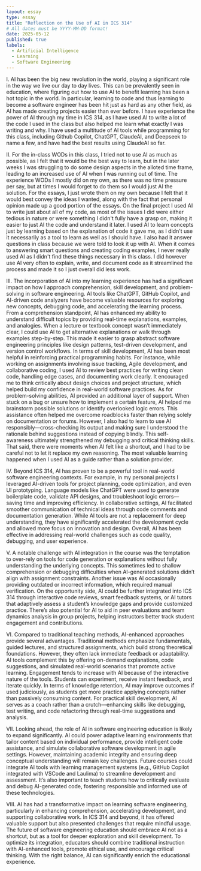 ```yaml
---
layout: essay
type: essay
title: "Reflection on the Use of AI in ICS 314"
# All dates must be YYYY-MM-DD format!
date: 2025-05-12
published: true
labels:
  - Artificial Intelligence
  - Learning
  - Software Engineering
---
```


I. AI has been the big new revolution in the world, playing a significant role in the way we live our day to day lives. This can be prevalently seen in education, where figuring out how to use AI to benefit learning has been a hot topic in the world. In particular, learning to code and thus learning to become a software engineer has been hit just as hard as any other field, as AI has made creating projects easier than ever before. I have experience the power of AI through my time in ICS 314, as I have used AI to write a lot of the code I used in the class but also helped me learn what exactly I was writing and why. I have used a multitude of AI tools while programming for this class, including Github Copilot, ChatGPT, ClaudeAI, and Deepseek to name a few, and have had the best results using ClaudeAI so far.

II. For the in-class WODs in this class, I tried not to use AI as much as possible, as I felt that it would be the best way to learn, but in the later weeks I was struggling to do some design aspects in the alloted time frame, leading to an increased use of AI when I was running out of time. The experience WODs I mostly did on my own, as there was no time pressure per say, but at times I would forget to do them so I would just AI the solution. For the essays, I just wrote them on my own because I felt that it would best convey the ideas I wanted, along with the fact that personal opinion made up a good portion of the essays. On the final project I used AI to write just about all of my code, as most of the issues I did were either tedious in nature or were something I didn't fully have a grasp on, making it easier to just AI the code and understand it later. I used AI to learn concepts just by learning based on the explanation of code it gave me, as I didn't use it necessarily as a tool to learn as well as I should have. I also had it answer questions in class because we were told to look it up with AI. When it comes to answering smart questions and creating coding examples, I never really used AI as I didn't find these things necessary in this class. I did however use AI very often to explain, write, and document code as it streamlined the process and made it so I just overall did less work.

III. The incorporation of AI into my learning experience has had a significant impact on how I approach comprehension, skill development, and problem-solving in software engineering. AI tools like ChatGPT, GitHub Copilot, and AI-driven code analyzers have become valuable resources for exploring new concepts, debugging code, and accelerating the learning process. From a comprehension standpoint, AI has enhanced my ability to understand difficult topics by providing real-time explanations, examples, and analogies. When a lecture or textbook concept wasn’t immediately clear, I could use AI to get alternative explanations or walk through examples step-by-step. This made it easier to grasp abstract software engineering principles like design patterns, test-driven development, and version control workflows. In terms of skill development, AI has been most helpful in reinforcing practical programming habits. For instance, while working on assignments involving issue tracking, Agile development, and collaborative coding, I used AI to review best practices for writing clean code, handling edge cases, and documenting work clearly. It encouraged me to think critically about design choices and project structure, which helped build my confidence in real-world software practices. As for problem-solving abilities, AI provided an additional layer of support. When stuck on a bug or unsure how to implement a certain feature, AI helped me brainstorm possible solutions or identify overlooked logic errors. This assistance often helped me overcome roadblocks faster than relying solely on documentation or forums. However, I also had to learn to use AI responsibly—cross-checking its output and making sure I understood the rationale behind suggestions instead of copying blindly. This self-awareness ultimately strengthened my debugging and critical thinking skills. That said, there were moments when AI felt like a shortcut, and I had to be careful not to let it replace my own reasoning. The most valuable learning happened when I used AI as a guide rather than a solution provider.

IV. Beyond ICS 314, AI has proven to be a powerful tool in real-world software engineering contexts. For example, in my personal projects I leveraged AI-driven tools for project planning, code optimization, and even UI prototyping. Language models like ChatGPT were used to generate boilerplate code, validate API designs, and troubleshoot logic errors—saving time and improving efficiency. In collaborative settings, AI facilitated smoother communication of technical ideas through code comments and documentation generation. While AI tools are not a replacement for deep understanding, they have significantly accelerated the development cycle and allowed more focus on innovation and design. Overall, AI has been effective in addressing real-world challenges such as code quality, debugging, and user experience.

V. A notable challenge with AI integration in the course was the temptation to over-rely on tools for code generation or explanations without fully understanding the underlying concepts. This sometimes led to shallow comprehension or debugging difficulties when AI-generated solutions didn’t align with assignment constraints. Another issue was AI occasionally providing outdated or incorrect information, which required manual verification. On the opportunity side, AI could be further integrated into ICS 314 through interactive code reviews, smart feedback systems, or AI tutors that adaptively assess a student’s knowledge gaps and provide customized practice. There’s also potential for AI to aid in peer evaluations and team dynamics analysis in group projects, helping instructors better track student engagement and contributions.

VI. Compared to traditional teaching methods, AI-enhanced approaches provide several advantages. Traditional methods emphasize fundamentals, guided lectures, and structured assignments, which build strong theoretical foundations. However, they often lack immediate feedback or adaptability. AI tools complement this by offering on-demand explanations, code suggestions, and simulated real-world scenarios that promote active learning. Engagement tends to increase with AI because of the interactive nature of the tools. Students can experiment, receive instant feedback, and iterate quickly. In terms of knowledge retention, AI may improve outcomes if used judiciously, as students get more practice applying concepts rather than passively consuming content. For practical skill development, AI serves as a coach rather than a crutch—enhancing skills like debugging, test writing, and code refactoring through real-time suggestions and analysis.

VII. Looking ahead, the role of AI in software engineering education is likely to expand significantly. AI could power adaptive learning environments that tailor content based on individual performance, provide intelligent code assistance, and simulate collaborative software development in agile settings. However, maintaining academic integrity and ensuring deep conceptual understanding will remain key challenges. Future courses could integrate AI tools with learning management systems (e.g., GitHub Copilot integrated with VSCode and Laulima) to streamline development and assessment. It’s also important to teach students how to critically evaluate and debug AI-generated code, fostering responsible and informed use of these technologies.

VIII. AI has had a transformative impact on learning software engineering, particularly in enhancing comprehension, accelerating development, and supporting collaborative work. In ICS 314 and beyond, it has offered valuable support but also presented challenges that require mindful usage. The future of software engineering education should embrace AI not as a shortcut, but as a tool for deeper exploration and skill development. To optimize its integration, educators should combine traditional instruction with AI-enhanced tools, promote ethical use, and encourage critical thinking. With the right balance, AI can significantly enrich the educational experience.
